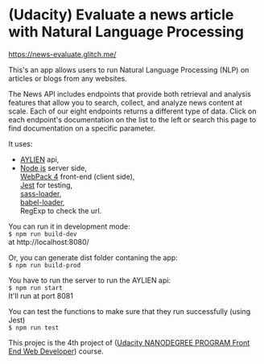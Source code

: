 # (Udacity) Evaluate a news article with Natural Language Processing

https://news-evaluate.glitch.me/

This's an app allows users to run Natural Language Processing (NLP) on articles or blogs from any websites.

The News API includes endpoints that provide both retrieval and analysis features that allow you to search, collect, and analyze news content at scale. Each of our eight endpoints returns a different type of data. Click on each endpoint's documentation on the list to the left or search this page to find documentation on a specific parameter.

It uses:

- [AYLIEN](https://docs.aylien.com/textapi/endpoints)  api,<br/>
- [Node js](http://nodejs.org/)  server side,<br/>
[WebPack 4](https://webpack.js.org/) front-end (client side),<br/>
 [Jest](https://jestjs.io/) for testing,<br/>
 [sass-loader](https://webpack.js.org/loaders/sass-loader/),<br/>
 [babel-loader](https://github.com/babel/babel-loader),<br/>
 RegExp to check the url.

You can run it in development mode:<br/>
`$ npm run build-dev`<br/>
at http://localhost:8080/

Or, you can generate dist folder contaning the app:<br/>
`$ npm run build-prod`

You have to run the server to run the AYLIEN api:<br/>
`$ npm run start`<br/>
It'll run at port 8081

You can test the functions to make sure that they run successfully (using Jest)<br/>
`$ npm run test`

This projec is the 4th project of ([Udacity NANODEGREE PROGRAM Front End Web Developer](https://www.udacity.com/course/front-end-web-developer-nanodegree--nd0011)) course.
